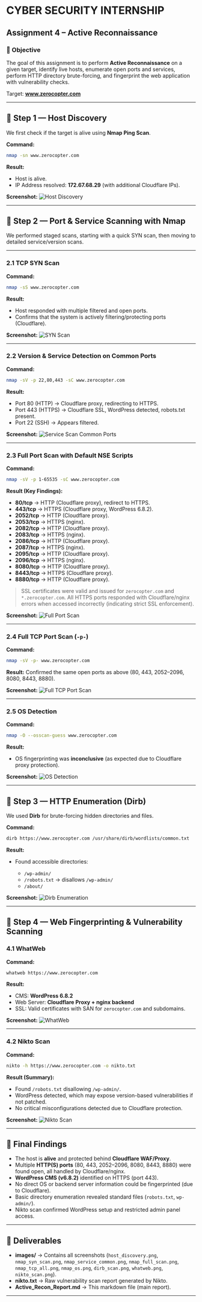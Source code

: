 # CYBER SECURITY INTERNSHIP  
## Assignment 4 – Active Reconnaissance  

### 🎯 Objective
The goal of this assignment is to perform **Active Reconnaissance** on a given target, identify live hosts, enumerate open ports and services, perform HTTP directory brute-forcing, and fingerprint the web application with vulnerability checks.  

Target: **www.zerocopter.com**

---

## 🔹 Step 1 — Host Discovery

We first check if the target is alive using **Nmap Ping Scan**.

**Command:**
```bash
nmap -sn www.zerocopter.com
````

**Result:**

* Host is alive.
* IP Address resolved: **172.67.68.29** (with additional Cloudflare IPs).

**Screenshot:**
![Host Discovery](images/host_discovery.png)

---

## 🔹 Step 2 — Port & Service Scanning with Nmap

We performed staged scans, starting with a quick SYN scan, then moving to detailed service/version scans.

---

### 2.1 TCP SYN Scan

**Command:**

```bash
nmap -sS www.zerocopter.com
```

**Result:**

* Host responded with multiple filtered and open ports.
* Confirms that the system is actively filtering/protecting ports (Cloudflare).

**Screenshot:**
![SYN Scan](images/nmap_syn_scan.png)

---

### 2.2 Version & Service Detection on Common Ports

**Command:**

```bash
nmap -sV -p 22,80,443 -sC www.zerocopter.com
```

**Result:**

* Port 80 (HTTP) → Cloudflare proxy, redirecting to HTTPS.
* Port 443 (HTTPS) → Cloudflare SSL, WordPress detected, robots.txt present.
* Port 22 (SSH) → Appears filtered.

**Screenshot:**
![Service Scan Common Ports](images/nmap_service_common.png)

---

### 2.3 Full Port Scan with Default NSE Scripts

**Command:**

```bash
nmap -sV -p 1-65535 -sC www.zerocopter.com
```

**Result (Key Findings):**

* **80/tcp** → HTTP (Cloudflare proxy), redirect to HTTPS.
* **443/tcp** → HTTPS (Cloudflare proxy, WordPress 6.8.2).
* **2052/tcp** → HTTP (Cloudflare proxy).
* **2053/tcp** → HTTPS (nginx).
* **2082/tcp** → HTTP (Cloudflare proxy).
* **2083/tcp** → HTTPS (nginx).
* **2086/tcp** → HTTP (Cloudflare proxy).
* **2087/tcp** → HTTPS (nginx).
* **2095/tcp** → HTTP (Cloudflare proxy).
* **2096/tcp** → HTTPS (nginx).
* **8080/tcp** → HTTP (Cloudflare proxy).
* **8443/tcp** → HTTPS (Cloudflare proxy).
* **8880/tcp** → HTTP (Cloudflare proxy).

> SSL certificates were valid and issued for `zerocopter.com` and `*.zerocopter.com`.
> All HTTPS ports responded with Cloudflare/nginx errors when accessed incorrectly (indicating strict SSL enforcement).

**Screenshot:**
![Full Port Scan](images/nmap_full_scan.png)

---

### 2.4 Full TCP Port Scan (`-p-`)

**Command:**

```bash
nmap -sV -p- www.zerocopter.com
```

**Result:**
Confirmed the same open ports as above (80, 443, 2052–2096, 8080, 8443, 8880).

**Screenshot:**
![Full TCP Port Scan](images/nmap_tcp_all.png)

---

### 2.5 OS Detection

**Command:**

```bash
nmap -O --osscan-guess www.zerocopter.com
```

**Result:**

* OS fingerprinting was **inconclusive** (as expected due to Cloudflare proxy protection).

**Screenshot:**
![OS Detection](images/nmap_os.png)

---

## 🔹 Step 3 — HTTP Enumeration (Dirb)

We used **Dirb** for brute-forcing hidden directories and files.

**Command:**

```bash
dirb https://www.zerocopter.com /usr/share/dirb/wordlists/common.txt
```

**Result:**

* Found accessible directories:

  * `/wp-admin/`
  * `/robots.txt` → disallows `/wp-admin/`
  * `/about/`

**Screenshot:**
![Dirb Enumeration](images/dirb_scan.png)

---

## 🔹 Step 4 — Web Fingerprinting & Vulnerability Scanning

### 4.1 WhatWeb

**Command:**

```bash
whatweb https://www.zerocopter.com
```

**Result:**

* CMS: **WordPress 6.8.2**
* Web Server: **Cloudflare Proxy + nginx backend**
* SSL: Valid certificates with SAN for `zerocopter.com` and subdomains.

**Screenshot:**
![WhatWeb](images/whatweb.png)

---

### 4.2 Nikto Scan

**Command:**

```bash
nikto -h https://www.zerocopter.com -o nikto.txt
```

**Result (Summary):**

* Found `/robots.txt` disallowing `/wp-admin/`.
* WordPress detected, which may expose version-based vulnerabilities if not patched.
* No critical misconfigurations detected due to Cloudflare protection.

**Screenshot:**
![Nikto Scan](images/nikto_scan.png)

---

## 📌 Final Findings

* The host is **alive** and protected behind **Cloudflare WAF/Proxy**.
* Multiple **HTTP(S) ports** (80, 443, 2052–2096, 8080, 8443, 8880) were found open, all handled by Cloudflare/nginx.
* **WordPress CMS (v6.8.2)** identified on HTTPS (port 443).
* No direct OS or backend server information could be fingerprinted (due to Cloudflare).
* Basic directory enumeration revealed standard files (`robots.txt`, `wp-admin/`).
* Nikto scan confirmed WordPress setup and restricted admin panel access.

---

## 📂 Deliverables

* **images/** → Contains all screenshots (`host_discovery.png`, `nmap_syn_scan.png`, `nmap_service_common.png`, `nmap_full_scan.png`, `nmap_tcp_all.png`, `nmap_os.png`, `dirb_scan.png`, `whatweb.png`, `nikto_scan.png`).
* **nikto.txt** → Raw vulnerability scan report generated by Nikto.
* **Active\_Recon\_Report.md** → This markdown file (main report).

---






